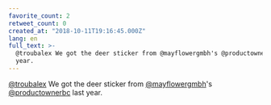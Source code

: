 ```yaml
---
favorite_count: 2
retweet_count: 0
created_at: "2018-10-11T19:16:45.000Z"
lang: en
full_text: >-
  @troubalex We got the deer sticker from @mayflowergmbh's @productownerbc last
  year.
---
```


[@troubalex](https://twitter.com/troubalex) We got the deer sticker from
[@mayflowergmbh](https://twitter.com/mayflowergmbh)'s
[@productownerbc](https://twitter.com/productownerbc) last year.
